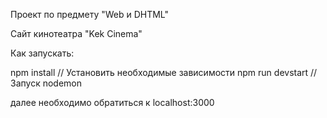 Проект по предмету "Web и DHTML"

Сайт кинотеатра "Kek Cinema"

Как запускать:

npm install // Установить необходимые зависимости
npm run devstart // Запуск nodemon

далее необходимо обратиться к localhost:3000